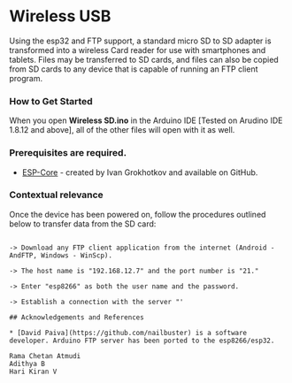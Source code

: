 # Wireless USB 
Using the esp32 and FTP support, a standard micro SD to SD adapter is transformed into a wireless Card reader for use with smartphones and tablets.
Files may be transferred to SD cards, and files can also be copied from SD cards to any device that is capable of running an FTP client program.


### How to Get Started

When you open **Wireless SD.ino** in the Arduino IDE [Tested on Arudino IDE 1.8.12 and above], all of the other files will open with it as well.

### Prerequisites are required.

* [ESP-Core](https://github.com/esp8266/Arduino) - created by Ivan Grokhotkov and available on GitHub.

### Contextual relevance

Once the device has been powered on, follow the procedures outlined below to transfer data from the SD card:
```\s-> Connect to the access point "SD Reader" using the password "ASDF@123" to gain access to the system.

-> Download any FTP client application from the internet (Android - AndFTP, Windows - WinScp).

-> The host name is "192.168.12.7" and the port number is "21."

-> Enter "esp8266" as both the user name and the password.

-> Establish a connection with the server "'

## Acknowledgements and References

* [David Paiva](https://github.com/nailbuster) is a software developer. Arduino FTP server has been ported to the esp8266/esp32.

Rama Chetan Atmudi
Adithya B
Hari Kiran V